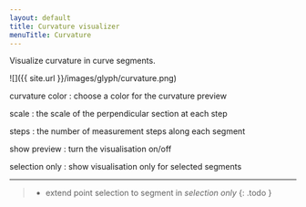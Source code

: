 ```yaml
---
layout: default
title: Curvature visualizer
menuTitle: Curvature
---
```


Visualize curvature in curve segments.

![]({{ site.url }}/images/glyph/curvature.png)

curvature color
: choose a color for the curvature preview

scale
: the scale of the perpendicular section at each step

steps
: the number of measurement steps along each segment

show preview
: turn the visualisation on/off

selection only
: show visualisation only for selected segments

- - -

> - extend point selection to segment in *selection only*
{: .todo }
